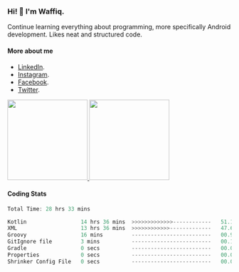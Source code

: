 ### Hi! 👋 I'm Waffiq.

Continue learning everything about programming, more specifically Android development. Likes neat and structured code.

#### More about me 
- [LinkedIn](https://www.linkedin.com/in/waffiqaziz/).
- [Instagram](https://www.instagram.com/waffiqaziz/).
- [Facebook](https://web.facebook.com/WaffiqAziz/).
- [Twitter](https://twitter.com/AzizWaffiq).

<p align="left">
<a href="https://github.com/waffiqaziz">
  <img height="180em" src="https://github-readme-stats-eight-theta.vercel.app/api?username=waffiqaziz&show_icons=true&theme=algolia&include_all_commits=true&count_private=true"/>
  <img height="180em" src="https://github-readme-stats-eight-theta.vercel.app/api/top-langs/?username=waffiqaziz&layout=compact&langs_count=8&theme=algolia"/>
</a>
</p>

#### Coding Stats
<!--START_SECTION:waka-->

```rust
Total Time: 28 hrs 33 mins

Kotlin                 14 hrs 36 mins  >>>>>>>>>>>>>------------   51.15 %
XML                    13 hrs 36 mins  >>>>>>>>>>>>-------------   47.65 %
Groovy                 16 mins         -------------------------   00.95 %
GitIgnore file         3 mins          -------------------------   00.19 %
Gradle                 0 secs          -------------------------   00.04 %
Properties             0 secs          -------------------------   00.02 %
Shrinker Config File   0 secs          -------------------------   00.00 %
```

<!--END_SECTION:waka-->
